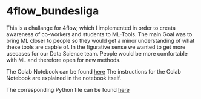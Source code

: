 # 4flow_bundesliga

This is a challange for 4flow, which I implemented in order to creata awareness of co-workers and students to ML-Tools.
The main Goal was to bring ML closer to people so they would get a minor understanding of what these tools are capble of. 
In the figurative sense we wanted to get more usecases for our Data Science team. 
People would be more comfortable with ML and therefore open for new methods. 

The Colab Notebook can be found [here][1]
The instructions for the Colab Notebook are explained in the notebook itself.

The corresponding Python file can be found [here][2]

[1]: https://github.com/knschuckmann/4flow_bundesliga/blob/master/4flow_challenge.ipynb
[2]: https://github.com/knschuckmann/4flow_bundesliga/blob/master/4flow_challenge.py
